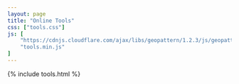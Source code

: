 ```yaml
---
layout: page
title: "Online Tools"
css: ["tools.css"]
js: [
    "https://cdnjs.cloudflare.com/ajax/libs/geopattern/1.2.3/js/geopattern.min.js",
    "tools.min.js"
]
---
```


{% include tools.html %}
